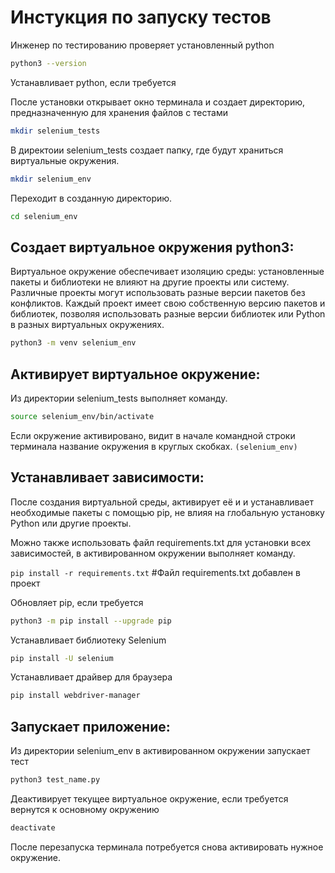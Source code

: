 # Инстукция по запуску тестов

Инженер по тестированию проверяет установленный python
```sh
python3 --version
```

Устанавливает python, если требуется

После установки открывает окно терминала и создает директорию, предназначенную для хранения файлов с тестами
```sh
mkdir selenium_tests
```
В  директоии selenium_tests создает папку, где будут храниться виртуальные окружения.

```sh
mkdir selenium_env
```

Переходит в созданную директорию.

```sh
cd selenium_env
```

## Создает виртуальное окружения python3:
Виртуальное окружение обеспечивает изоляцию среды: установленные пакеты и библиотеки не влияют на другие проекты или систему.\
Различные проекты могут использовать разные версии пакетов без конфликтов.
Каждый проект имеет свою собственную версию пакетов и библиотек, позволяя использовать разные версии библиотек или Python в разных виртуальных окружениях.

```sh
python3 -m venv selenium_env
```

## Активирует виртуальное окружение:

Из директории selenium_tests выполняет команду.
```sh
source selenium_env/bin/activate
```

Если окружение активировано, видит в начале командной строки терминала название окружения в круглых скобках. 
```(selenium_env)```

## Устанавливает зависимости:
После создания виртуальной среды,  активирует её и и устанавливает необходимые пакеты с помощью pip, не влияя на глобальную установку Python или другие проекты.


Можно также  использовать файл requirements.txt для установки всех зависимостей, в активированном окружении выполняет команду.

```pip install -r requirements.txt```
#Файл requirements.txt добавлен в проект

Обновляет pip, если требуется

```sh
python3 -m pip install --upgrade pip
```

Устанавливает библиотеку Selenium
```sh
pip install -U selenium
```


Устанавливает драйвер для браузера
```sh
pip install webdriver-manager
```


## Запускает приложение:
Из директории selenium_env в активированном окружении запускает тест
```sh
python3 test_name.py
```

Деактивирует текущее виртуальное окружение, если требуется вернутся к основному окружению
```sh
deactivate
```

После перезапуска терминала потребуется снова активировать нужное окружение.
